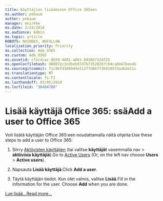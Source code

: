 ```yaml
---
title: Käyttäjien lisääminen Office 365een
ms.author: pebaum
author: pebaum
manager: mnirkhe
ms.date: 2/24/2018
ms.audience: Admin
ms.topic: article
ROBOTS: NOINDEX, NOFOLLOW
localization_priority: Priority
ms.collection: Adm_O365
ms.custom: Adm_O365
ms.assetid: cfacdcac-8b59-4d81-a8b1-0d16b712df25
ms.openlocfilehash: d80072c3cdbeb97d7b73520267c64ca8447bee4b
ms.sourcegitcommit: f1c96fd3890d4e211f7d6bf73b9105fdaab2e11c
ms.translationtype: MT
ms.contentlocale: fi-FI
ms.lasthandoff: 03/05/2019
ms.locfileid: "30404780"
---
```

# <a name="add-a-user-to-office-365"></a><span data-ttu-id="9d7c5-102">Lisää käyttäjä Office 365: ssä</span><span class="sxs-lookup"><span data-stu-id="9d7c5-102">Add a user to Office 365</span></span>

<span data-ttu-id="9d7c5-103">Voit lisätä käyttäjän Office 365:een noudattamalla näitä ohjeita:</span><span class="sxs-lookup"><span data-stu-id="9d7c5-103">Use these steps to add a user to Office 365:</span></span>
  
1. <span data-ttu-id="9d7c5-104">Siirry [Aktiivisten käyttäjien](https://admin.microsoft.com/Adminportal/Home?source=applauncher#/users) (tai valitse **käyttäjät** vasemmalla nav \> **aktiivisia käyttäjiä**).</span><span class="sxs-lookup"><span data-stu-id="9d7c5-104">Go to [Active Users](https://admin.microsoft.com/Adminportal/Home?source=applauncher#/users) (Or, on the left nav choose **Users** \> **Active users**).</span></span>
    
2. <span data-ttu-id="9d7c5-105">Napsauta **Lisää käyttäjä**.</span><span class="sxs-lookup"><span data-stu-id="9d7c5-105">Click **Add a user**.</span></span>
    
3. <span data-ttu-id="9d7c5-p101">Täytä käyttäjän tiedot. Kun olet valmis, valitse **Lisää**.</span><span class="sxs-lookup"><span data-stu-id="9d7c5-p101">Fill in the information for the user. Choose **Add** when you are done.</span></span> 
    
[<span data-ttu-id="9d7c5-108">Lue lisää...</span><span class="sxs-lookup"><span data-stu-id="9d7c5-108">Read more...</span></span>](https://support.office.com/article/1970f7d6-03b5-442f-b385-5880b9c256ec)
  

